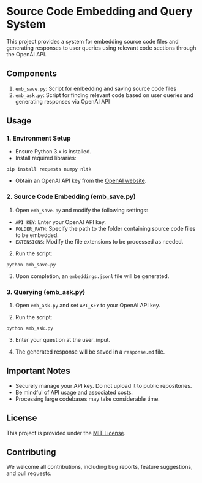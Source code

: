 # Source Code Embedding and Query System

This project provides a system for embedding source code files and generating responses to user queries using relevant code sections through the OpenAI API.

## Components

1. `emb_save.py`: Script for embedding and saving source code files
2. `emb_ask.py`: Script for finding relevant code based on user queries and generating responses via OpenAI API

## Usage

### 1. Environment Setup

- Ensure Python 3.x is installed.
- Install required libraries:

```
pip install requests numpy nltk
```

- Obtain an OpenAI API key from the [OpenAI website](https://openai.com/).

### 2. Source Code Embedding (emb_save.py)

1. Open `emb_save.py` and modify the following settings:
 - `API_KEY`: Enter your OpenAI API key.
 - `FOLDER_PATH`: Specify the path to the folder containing source code files to be embedded.
 - `EXTENSIONS`: Modify the file extensions to be processed as needed.

2. Run the script:

```
python emb_save.py
```

3. Upon completion, an `embeddings.jsonl` file will be generated.

### 3. Querying (emb_ask.py)

1. Open `emb_ask.py` and set `API_KEY` to your OpenAI API key.

2. Run the script:

```
python emb_ask.py
```

3. Enter your question at the user_input.

4. The generated response will be saved in a `response.md` file.

## Important Notes

- Securely manage your API key. Do not upload it to public repositories.
- Be mindful of API usage and associated costs.
- Processing large codebases may take considerable time.

## License

This project is provided under the [MIT License](LICENSE).

## Contributing

We welcome all contributions, including bug reports, feature suggestions, and pull requests.